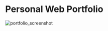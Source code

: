 # Personal Web Portfolio
![portfolio_screenshot](https://github.com/Quejicus/portfolio.dev/assets/95105018/0281cf04-c6b1-4a5a-9609-511a11ef628f)
